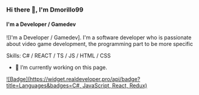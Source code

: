 ### Hi there 👋, I'm Dmorillo99
#### I'm a Developer / Gamedev
![I'm a Developer / Gamedev].
I'm a software developer who is passionate about video game development, the programming part to be more specific

Skills: C# / REACT / TS / JS / HTML / CSS

- 🔭 I’m currently working on this page. 

[![Badge](https://widget.realdeveloper.pro/api/badge?title=Languages&badges=C#, JavaScript, React, Redux)](https://github.com/kijepark)






